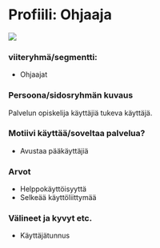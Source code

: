# Profiili: Ohjaaja

![](https://cdn.pixabay.com/photo/2015/08/27/11/13/birger-kollmeier-910261_960_720.jpg)

### viiteryhmä/segmentti:

* Ohjaajat

### Persoona/sidosryhmän kuvaus

Palvelun opiskelija käyttäjiä tukeva käyttäjä.

### Motiivi käyttää/soveltaa palvelua? 

* Avustaa pääkäyttäjiä

### Arvot  

* Helppokäyttöisyyttä
* Selkeää käyttöliittymää

### Välineet ja kyvyt etc.

* Käyttäjätunnus

